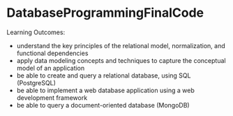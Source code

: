 # DatabaseProgrammingFinalCode
Learning Outcomes:
- understand the key principles of the relational model, normalization, and functional dependencies
- apply data modeling concepts and techniques to capture the conceptual model of an application
- be able to create and query a relational database, using SQL (PostgreSQL)
- be able to implement a web database application using a web development framework
- be able to query a document-oriented database (MongoDB)

